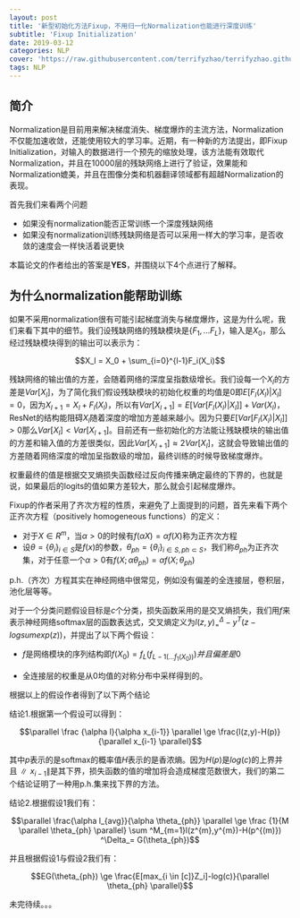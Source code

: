```yaml
---
layout: post
title: '新型初始化方法Fixup，不用归一化Normalization也能进行深度训练'
subtitle: 'Fixup Initialization'
date: 2019-03-12
categories: NLP
cover: 'https://raw.githubusercontent.com/terrifyzhao/terrifyzhao.github.io/master/assets/img/2019-02-26-Rasa%E4%BD%BF%E7%94%A8%E6%8C%87%E5%8D%9702/cover.jpg'
tags: NLP
---
```



## **简介**

Normalization是目前用来解决梯度消失、梯度爆炸的主流方法，Normalization不仅能加速收敛，还能使用较大的学习率。近期，有一种新的方法提出，即Fixup Initialization，对输入的数据进行一个预先的缩放处理，该方法能有效取代Normalization，并且在10000层的残缺网络上进行了验证，效果能和Normalization媲美，并且在图像分类和机器翻译领域都有超越Normalization的表现。

首先我们来看两个问题

+ 如果没有normalization能否正常训练一个深度残缺网络
+ 如果没有normalization训练残缺网络是否可以采用一样大的学习率，是否收敛的速度会一样快活着说更快

本篇论文的作者给出的答案是**YES**，并围绕以下4个点进行了解释。


## **为什么normalization能帮助训练**

如果不采用normalization很有可能引起梯度消失与梯度爆炸，这是为什么呢，我们来看下其中的细节。我们设残缺网络的残缺模块是$\lbrace F_1,...F_L \rbrace$，输入是$X_0$，那么经过残缺模块得到的输出可以表示为：

$$X_l = X_0 + \sum_{i=0}^{l-1}F_i(X_i)$$

残缺网络的输出值的方差，会随着网络的深度呈指数级增长。我们设每一个$X_l$的方差是$Var[X_l]$，为了简化我们假设残缺模块的初始化权重的均值是0即$E[F_l(X_l)|X_l]=0$，因为$X_{l+1}=X_l+F_l(X_l)$，所以有$Var[X_{l+1}]=E[Var[F_l(X_l)|X_l]]+Var(X_l)$，ResNet的结构能阻碍$X_l$随着深度的增加方差越来越小。因为只要$E[Var[F_l(X_l)|X_l]]>0$那么$Var[X_l]<Var[X_{l+1}]$。目前还有一些初始化的方法能让残缺模块的输出值的方差和输入值的方差很类似，因此$Var[X_{l+1}]\approx2Var[X_l]$，这就会导致输出值的方差随着网络深度的增加呈指数级的增加，最终训练的时候导致梯度爆炸。

权重最终的值是根据交叉熵损失函数经过反向传播来确定最终的下界的，也就是说，如果最后的logits的值如果方差较大，那么就会引起梯度爆炸。

Fixup的作者采用了齐次方程的性质，来避免了上面提到的问题，首先来看下两个正齐次方程（positively homogeneous functions）的定义：

+ 对于$X \in R^m$，当$\alpha > 0$的时候有$f(\alpha X)=\alpha f(X)$称为正齐次方程
+ 设$\theta =\lbrace \theta_i \rbrace_{i \in S}$是$f(x)$的参数，$\theta_{ph} =\lbrace \theta_i \rbrace_{i \in S,ph \subset S}$，我们称$\theta_{ph}$为正齐次集，对于任意一个$\alpha >0$有$f(X;\alpha\theta_{ph})= \alpha f(X;\theta_{ph})$

p.h.（齐次）方程其实在神经网络中很常见，例如没有偏差的全连接层，卷积层，池化层等等。

对于一个分类问题假设目标是$c$个分类，损失函数采用的是交叉熵损失，我们用$f$来表示神经网络softmax层的函数表达式，交叉熵定义为$l(z,y)^\Delta_= - y^T(z-logsumexp(z))$，并提出了以下两个假设：

+ $f$是网络模块的序列结构即$f(X_0)=f_L(f_{L-1(...f_1(X_0))})并且偏差是0$

+ 全连接层的权重是从0均值的对称分布中采样得到的。

根据以上的假设作者得到了以下两个结论

结论1.根据第一个假设可以得到：

$$\parallel \frac {\alpha l}{\alpha x_{i-1}} \parallel \ge \frac{l(z,y)-H(p)}{\parallel x_{i-1} \parallel}$$

其中$p$表示的是softmax的概率值$H$表示的是香浓熵。因为$H(p)$是$log(c)$的上界并且$\parallel x_{i-1} \parallel$是其下界，损失函数的值的增加将会造成梯度范数很大，我们的第二个结论证明了一种用p.h.集来找下界的方法。

结论2.根据假设1我们有：

$$\parallel \frac{\alpha l_{avg}}{\alpha \theta_{ph}} \parallel \ge \frac {1}{M \parallel \theta_{ph} \parallel}  \sum ^M_{m=1}l(z^{m},y^{m})-H(p^{(m)}) ^\Delta_= G(\theta_{ph})$$

并且根据假设1与假设2我们有：

$$EG(\theta_{ph}) \ge \frac{E[max_{i \in [c]}Z_i]-log(c)}{\parallel \theta_{ph} \parallel}$$


未完待续。。。







